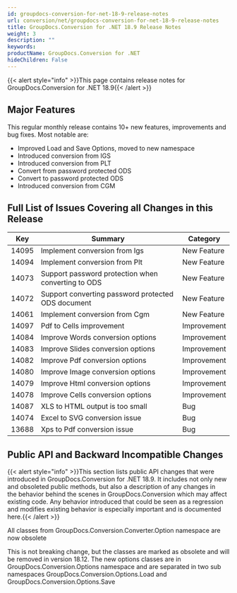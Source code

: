 ```yaml
---
id: groupdocs-conversion-for-net-18-9-release-notes
url: conversion/net/groupdocs-conversion-for-net-18-9-release-notes
title: GroupDocs.Conversion for .NET 18.9 Release Notes
weight: 3
description: ""
keywords: 
productName: GroupDocs.Conversion for .NET
hideChildren: False
---
```

{{< alert style="info" >}}This page contains release notes for GroupDocs.Conversion for .NET 18.9{{< /alert >}}

## Major Features

This regular monthly release contains 10+ new features, improvements and bug fixes. Most notable are:

*   Improved Load and Save Options, moved to new namespace
*   Introduced conversion from IGS
*   Introduced conversion from PLT
*   Convert from password protected ODS
*   Convert to password protected ODS
*   Introduced conversion from CGM

## Full List of Issues Covering all Changes in this Release

| Key | Summary | Category |
| --- | --- | --- |
| 14095 | Implement conversion from Igs | New Feature |
| 14094 | Implement conversion from Plt | New Feature |
| 14073 | Support password protection when converting to ODS | New Feature |
| 14072 | Support converting password protected ODS document | New Feature |
| 14061 | Implement conversion from Cgm | New Feature |
| 14097 | Pdf to Cells improvement | Improvement |
| 14084 | Improve Words conversion options | Improvement |
| 14083 | Improve Slides conversion options | Improvement |
| 14082 | Improve Pdf conversion options | Improvement |
| 14080 | Improve Image conversion options | Improvement |
| 14079 | Improve Html conversion options | Improvement |
| 14078 | Improve Cells conversion options | Improvement |
| 14087 | XLS to HTML output is too small | Bug |
| 14074 | Excel to SVG conversion issue | Bug |
| 13688 | Xps to Pdf conversion issue | Bug |

## Public API and Backward Incompatible Changes

{{< alert style="info" >}}This section lists public API changes that were introduced in GroupDocs.Conversion for .NET 18.9. It includes not only new and obsoleted public methods, but also a description of any changes in the behavior behind the scenes in GroupDocs.Conversion which may affect existing code. Any behavior introduced that could be seen as a regression and modifies existing behavior is especially important and is documented here.{{< /alert >}}

All classes from GroupDocs.Conversion.Converter.Option namespace are now obsolete

This is not breaking change, but the classes are marked as obsolete and will be removed in version 18.12. The new options classes are in GroupDocs.Conversion.Options namespace and are separated in two sub namespaces GroupDocs.Conversion.Options.Load and GroupDocs.Conversion.Options.Save
